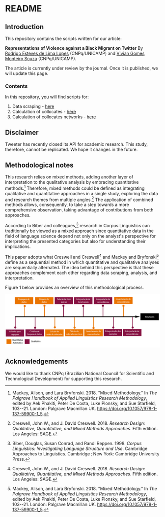 # README

## Introduction

This repository contains the scripts written for our article:

**Representations of Violence against a Black Migrant on Twitter** By [Rodrigo Esteves de Lima Lopes](mailto:rll307@unicamp.br) (CNPq/UNICAMP) and [ Vivian Gomes Monteiro Souza](mailto:viviangomesms@gmail.com) (CNPq/UNICAMP).

The article is currently under review by the journal. Once it is published, we will update this page.

### Contents

In this repository, you will find scripts for:

1.  Data scraping - [here](01_DataScraping.md)
2.  Calculation of collocates - [here](02_collocates.md)
3.  Calculation of collocates networks - [here](03_network.md)

## Disclaimer

Tweeter has recently closed its API for academic research. This study, therefore, cannot be replicated. We hope it changes in the future. 

## Methodological notes

This research relies on mixed methods, adding another layer of interpretation to the qualitative analysis by embracing quantitative methods.[^readme-1] Therefore, mixed methods could be defined as integrating qualitative and quantitative approaches in a single study, exploring the data and research themes from multiple angles.[^readme-2] The application of combined methods allows, consequently, to take a step towards a more comprehensive observation, taking advantage of contributions from both approaches.

[^readme-1]: Mackey, Alison, and Lara Bryfonski. 2018. "Mixed Methodology." In *The Palgrave Handbook of Applied Linguistics Research Methodology*, edited by Aek Phakiti, Peter De Costa, Luke Plonsky, and Sue Starfield, 103--21. London: Palgrave Macmillan UK. <https://doi.org/10.1057/978-1-137-59900-1_5>.

[^readme-2]: Creswell, John W., and J. David Creswell. 2018. *Research Design: Qualitative, Quantitative, and Mixed Methods Approaches*. Fifth edition. Los Angeles: SAGE.

According to Biber and colleagues,[^readme-3] research in Corpus Linguistics can traditionally be viewed as a mixed approach since quantitative data in the field of language science depend not only on the analyst's perspective for interpreting the presented categories but also for understanding their implications.

[^readme-3]: Biber, Douglas, Susan Conrad, and Randi Reppen. 1998. *Corpus Linguistics: Investigating Language Structure and Use*. Cambridge Approaches to Linguistics. Cambridge ; New York: Cambridge University Press.

This paper adopts what Creswell and Creswell[^readme-4] and Mackey and Bryfonski[^readme-5] define as a sequential method in which quantitative and qualitative analyses are sequentially alternated. The idea behind this perspective is that these approaches complement each other regarding data scraping, analysis, and interpretation.

[^readme-4]: Creswell, John W., and J. David Creswell. 2018. *Research Design: Qualitative, Quantitative, and Mixed Methods Approaches*. Fifth edition. Los Angeles: SAGE.

[^readme-5]: Mackey, Alison, and Lara Bryfonski. 2018. "Mixed Methodology." In *The Palgrave Handbook of Applied Linguistics Research Methodology*, edited by Aek Phakiti, Peter De Costa, Luke Plonsky, and Sue Starfield, 103--21. London: Palgrave Macmillan UK. <https://doi.org/10.1057/978-1-137-59900-1_5>.

Figure 1 below provides an overview of this methodological process.

![](images/metodologia.png)

## Acknowledgements

We would like to thank CNPq (Brazilian National Council for Scientific and Technological Development) for supporting this research.
